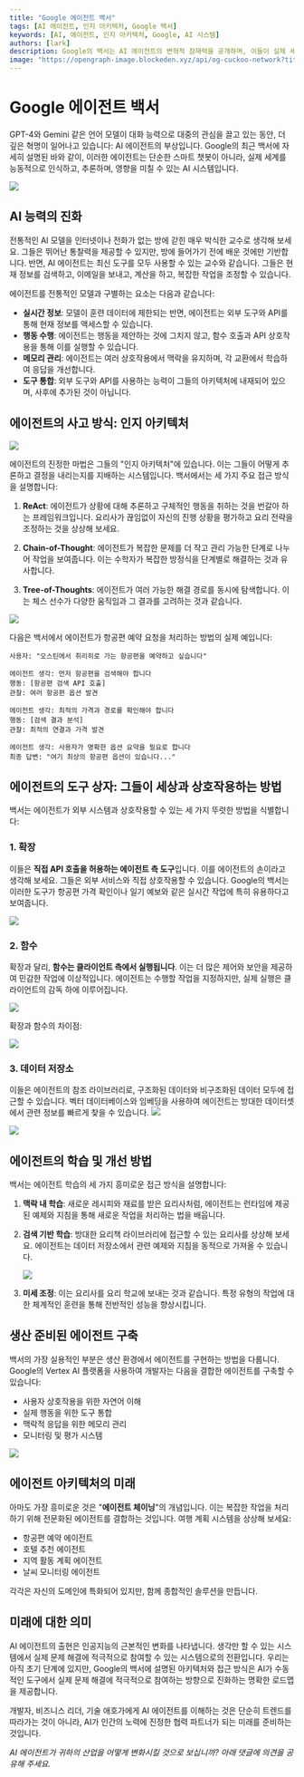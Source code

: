 ```yaml
---
title: "Google 에이전트 백서"
tags: [AI 에이전트, 인지 아키텍처, Google 백서]
keywords: [AI, 에이전트, 인지 아키텍처, Google, AI 시스템]
authors: [lark]
description: Google의 백서는 AI 에이전트의 변혁적 잠재력을 공개하며, 이들이 실제 세계를 인식하고, 추론하며, 영향을 미치는 능력을 보여줍니다. 이러한 에이전트가 실시간 정보 접근, 행동 수행 능력, 도구 통합을 통해 전통적인 AI 모델과 어떻게 다른지 알아보세요.
image: "https://opengraph-image.blockeden.xyz/api/og-cuckoo-network?title=Google%20에이전트%20백서"
---
```


# Google 에이전트 백서

GPT-4와 Gemini 같은 언어 모델이 대화 능력으로 대중의 관심을 끌고 있는 동안, 더 깊은 혁명이 일어나고 있습니다: AI 에이전트의 부상입니다. Google의 최근 백서에 자세히 설명된 바와 같이, 이러한 에이전트는 단순한 스마트 챗봇이 아니라, 실제 세계를 능동적으로 인식하고, 추론하며, 영향을 미칠 수 있는 AI 시스템입니다.

![](https://opengraph-image.blockeden.xyz/api/og-cuckoo-network?title=Google%20에이전트%20백서)

## AI 능력의 진화

전통적인 AI 모델을 인터넷이나 전화가 없는 방에 갇힌 매우 박식한 교수로 생각해 보세요. 그들은 뛰어난 통찰력을 제공할 수 있지만, 방에 들어가기 전에 배운 것에만 기반합니다. 반면, AI 에이전트는 최신 도구를 모두 사용할 수 있는 교수와 같습니다. 그들은 현재 정보를 검색하고, 이메일을 보내고, 계산을 하고, 복잡한 작업을 조정할 수 있습니다.

에이전트를 전통적인 모델과 구별하는 요소는 다음과 같습니다:

- **실시간 정보**: 모델이 훈련 데이터에 제한되는 반면, 에이전트는 외부 도구와 API를 통해 현재 정보를 액세스할 수 있습니다.
- **행동 수행**: 에이전트는 행동을 제안하는 것에 그치지 않고, 함수 호출과 API 상호작용을 통해 이를 실행할 수 있습니다.
- **메모리 관리**: 에이전트는 여러 상호작용에서 맥락을 유지하며, 각 교환에서 학습하여 응답을 개선합니다.
- **도구 통합**: 외부 도구와 API를 사용하는 능력이 그들의 아키텍처에 내재되어 있으며, 사후에 추가된 것이 아닙니다.

## 에이전트의 사고 방식: 인지 아키텍처

![](https://cuckoo-network.b-cdn.net/google-agent-1-arch.webp)

에이전트의 진정한 마법은 그들의 "인지 아키텍처"에 있습니다. 이는 그들이 어떻게 추론하고 결정을 내리는지를 지배하는 시스템입니다. 백서에서는 세 가지 주요 접근 방식을 설명합니다:

1. **ReAct**: 에이전트가 상황에 대해 추론하고 구체적인 행동을 취하는 것을 번갈아 하는 프레임워크입니다. 요리사가 끊임없이 자신의 진행 상황을 평가하고 요리 전략을 조정하는 것을 상상해 보세요.

2. **Chain-of-Thought**: 에이전트가 복잡한 문제를 더 작고 관리 가능한 단계로 나누어 작업을 보여줍니다. 이는 수학자가 복잡한 방정식을 단계별로 해결하는 것과 유사합니다.

3. **Tree-of-Thoughts**: 에이전트가 여러 가능한 해결 경로를 동시에 탐색합니다. 이는 체스 선수가 다양한 움직임과 그 결과를 고려하는 것과 같습니다.

![](https://cuckoo-network.b-cdn.net/google-agent-2-reasoning-in-the-orchestration-layer.webp)

다음은 백서에서 에이전트가 항공편 예약 요청을 처리하는 방법의 실제 예입니다:

```
사용자: "오스틴에서 취리히로 가는 항공편을 예약하고 싶습니다"

에이전트 생각: 먼저 항공편을 검색해야 합니다
행동: [항공편 검색 API 호출]
관찰: 여러 항공편 옵션 발견

에이전트 생각: 최적의 가격과 경로를 확인해야 합니다
행동: [검색 결과 분석]
관찰: 최적의 연결과 가격 발견

에이전트 생각: 사용자가 명확한 옵션 요약을 필요로 합니다
최종 답변: "여기 최상의 항공편 옵션이 있습니다..."
```

## 에이전트의 도구 상자: 그들이 세상과 상호작용하는 방법

백서는 에이전트가 외부 시스템과 상호작용할 수 있는 세 가지 뚜렷한 방법을 식별합니다:

### 1. 확장

이들은 **직접 API 호출을 허용하는 에이전트 측 도구**입니다. 이를 에이전트의 손이라고 생각해 보세요. 그들은 외부 서비스와 직접 상호작용할 수 있습니다. Google의 백서는 이러한 도구가 항공편 가격 확인이나 일기 예보와 같은 실시간 작업에 특히 유용하다고 보여줍니다.

![](https://cuckoo-network.b-cdn.net/google-agent-3-extension.webp)

### 2. 함수
확장과 달리, **함수는 클라이언트 측에서 실행됩니다**. 이는 더 많은 제어와 보안을 제공하여 민감한 작업에 이상적입니다. 에이전트는 수행할 작업을 지정하지만, 실제 실행은 클라이언트의 감독 하에 이루어집니다.

![](https://cuckoo-network.b-cdn.net/google-agent-8-function.webp)

확장과 함수의 차이점:

![](https://cuckoo-network.b-cdn.net/google-agent-9-diff-extensions-functions.webp)

### 3. 데이터 저장소

이들은 에이전트의 참조 라이브러리로, 구조화된 데이터와 비구조화된 데이터 모두에 접근할 수 있습니다. 벡터 데이터베이스와 임베딩을 사용하여 에이전트는 방대한 데이터셋에서 관련 정보를 빠르게 찾을 수 있습니다.
![](https://cuckoo-network.b-cdn.net/google-agent-4-data-store.webp)

![](https://cuckoo-network.b-cdn.net/google-agent-5-data-store-details.webp)

## 에이전트의 학습 및 개선 방법

백서는 에이전트 학습의 세 가지 흥미로운 접근 방식을 설명합니다:

1. **맥락 내 학습**: 새로운 레시피와 재료를 받은 요리사처럼, 에이전트는 런타임에 제공된 예제와 지침을 통해 새로운 작업을 처리하는 법을 배웁니다.

2. **검색 기반 학습**: 방대한 요리책 라이브러리에 접근할 수 있는 요리사를 상상해 보세요. 에이전트는 데이터 저장소에서 관련 예제와 지침을 동적으로 가져올 수 있습니다.

   ![](https://cuckoo-network.b-cdn.net/google-agent-6-rag-workflow.webp)

3. **미세 조정**: 이는 요리사를 요리 학교에 보내는 것과 같습니다. 특정 유형의 작업에 대한 체계적인 훈련을 통해 전반적인 성능을 향상시킵니다.

## 생산 준비된 에이전트 구축

백서의 가장 실용적인 부분은 생산 환경에서 에이전트를 구현하는 방법을 다룹니다. Google의 Vertex AI 플랫폼을 사용하여 개발자는 다음을 결합한 에이전트를 구축할 수 있습니다:

- 사용자 상호작용을 위한 자연어 이해
- 실제 행동을 위한 도구 통합
- 맥락적 응답을 위한 메모리 관리
- 모니터링 및 평가 시스템

![](https://cuckoo-network.b-cdn.net/google-agent-7-e2e-built-with-vertex.webp)

## 에이전트 아키텍처의 미래

아마도 가장 흥미로운 것은 "**에이전트 체이닝**"의 개념입니다. 이는 복잡한 작업을 처리하기 위해 전문화된 에이전트를 결합하는 것입니다. 여행 계획 시스템을 상상해 보세요:

- 항공편 예약 에이전트
- 호텔 추천 에이전트
- 지역 활동 계획 에이전트
- 날씨 모니터링 에이전트

각각은 자신의 도메인에 특화되어 있지만, 함께 종합적인 솔루션을 만듭니다.

## 미래에 대한 의미

AI 에이전트의 출현은 인공지능의 근본적인 변화를 나타냅니다. 생각만 할 수 있는 시스템에서 실제 문제 해결에 적극적으로 참여할 수 있는 시스템으로의 전환입니다. 우리는 아직 초기 단계에 있지만, Google의 백서에 설명된 아키텍처와 접근 방식은 AI가 수동적인 도구에서 실제 문제 해결에 적극적으로 참여하는 방향으로 진화하는 명확한 로드맵을 제공합니다.

개발자, 비즈니스 리더, 기술 애호가에게 AI 에이전트를 이해하는 것은 단순히 트렌드를 따라가는 것이 아니라, AI가 인간의 노력에 진정한 협력 파트너가 되는 미래를 준비하는 것입니다.

*AI 에이전트가 귀하의 산업을 어떻게 변화시킬 것으로 보십니까? 아래 댓글에 의견을 공유해 주세요.*
